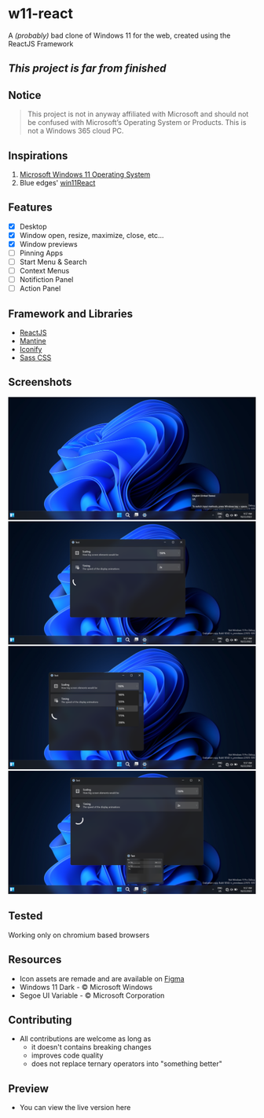 # w11-react

A _(probably)_ bad clone of Windows 11 for the web, created using the ReactJS Framework

## _This project is far from finished_

## Notice

> This project is not in anyway affiliated with Microsoft and should not be confused with Microsoft’s Operating System or Products. This is not a Windows 365 cloud PC.

## Inspirations

1. [Microsoft Windows 11 Operating System](https://windows.com)
1. Blue edges' [win11React](https://github.com/blueedgetechno/win11React)

## Features

- [x] Desktop
- [x] Window open, resize, maximize, close, etc...
- [x] Window previews
- [ ] Pinning Apps
- [ ] Start Menu & Search
- [ ] Context Menus
- [ ] Notifiction Panel
- [ ] Action Panel

## Framework and Libraries

- [ReactJS](https://reactjs.org)
- [Mantine](https://mantine.dev)
- [Iconify](https://iconify.design)
- [Sass CSS](https://sass-lang.com)

## Screenshots

![Desktop](./images/desktop.png)
![Window](./images/window.png)
![Dropdown](./images/dropdown.png)
![Peek](./images/preview.png)

## Tested

Working only on chromium based browsers

## Resources

- Icon assets are remade and are available on [Figma](https://www.figma.com/file/pguF5NU55245T6ExgdlKmn/W11-custom?node-id=0%3A1)
- Windows 11 Dark - © Microsoft Windows
- Segoe UI Variable - © Microsoft Corporation

## Contributing

- All contributions are welcome as long as
  - it doesn't contains breaking changes
  - improves code quality
  - does not replace ternary operators into "something better"

## Preview

- You can view the live version here
